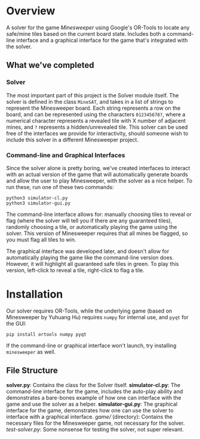 # Overview
A solver for the game *Minesweeper* using Google's OR-Tools to locate any safe/mine tiles based on the current board state. Includes both a command-line interface and a graphical interface for the game that's integrated with the solver.

## What we've completed
### Solver
The most important part of this project is the Solver module itself. The solver is defined in the class `MineSAT`, and takes in a list of strings to represent the Minesweeper board. Each string represents a row on the board, and can be represented using the characters `012345678?`, where a numerical character represents a revealed tile with X number of adjacent mines, and `?` represents a hidden/unrevealed tile. This solver can be used free of the interfaces we provide for interactivity, should someone wish to include this solver in a different Minesweeper project.
### Command-line and Graphical Interfaces
Since the solver alone is pretty boring, we've created interfaces to interact with an actual version of the game that will automatically generate boards and allow the user to play Minesweeper, with the solver as a nice helper. To run these, run one of these two commands:
```
python3 simulator-cl.py
python3 simulator-gui.py
```
The command-line interface allows for: manually choosing tiles to reveal or flag (where the solver will tell you if there are any guaranteed tiles), randomly choosing a tile, or automatically playing the game using the solver. This version of Minesweeper requires that all mines be flagged, so you must flag all tiles to win.

The graphical interface was developed later, and doesn't allow for automatically playing the game like the command-line version does. However, it will highlight all guaranteed safe tiles in green. To play this version, left-click to reveal a tile, right-click to flag a tile.


# Installation
Our solver requires OR-Tools, while the underlying game (based on Minesweeper by Yuhuang Hu) requires `numpy` for internal use, and `pyqt` for the GUI:
```
pip install ortools numpy pyqt
```
If the command-line or graphical interface won't launch, try installing `minesweeper` as well.

## File Structure
**solver.py**: Contains the class for the Solver itself.
**simulator-cl.py**: The command-line interface for the game, includes the auto-play ability and demonstrates a bare-bones example of how one can interface with the game and use the solver as a helper.
**simulator-gui.py**: The graphical interface for the game, demonstrates how one can use the solver to interface with a graphical interface.
*game/* (directory): Contains the necessary files for the Minesweeper game, not necessary for the solver.
*test-solver.py*: Some nonsense for testing the solver, not super relevant.

